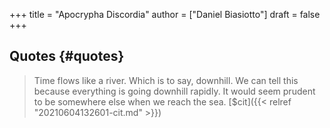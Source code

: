 +++
title = "Apocrypha Discordia"
author = ["Daniel Biasiotto"]
draft = false
+++

## Quotes {#quotes}

> Time flows like a river. Which is to say, downhill. We can tell this because everything is going downhill rapidly. It would seem prudent to be somewhere else when we reach the sea. [$cit]({{< relref "20210604132601-cit.md" >}})